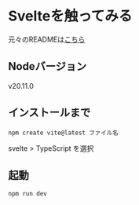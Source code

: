 # Svelteを触ってみる

元々のREADMEは[こちら](https://github.com/mikan-mikan/study-svelte/blob/main/README_original.md)

## Nodeバージョン
v20.11.0

## インストールまで
```
npm create vite@latest ファイル名
```
svelte > TypeScript を選択

## 起動
```
npm run dev
```
